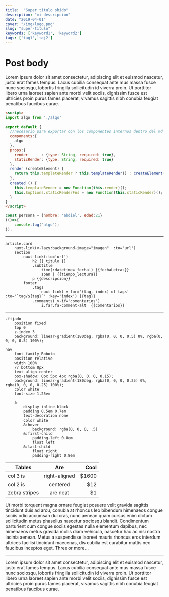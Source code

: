 ```yaml
---
title:  "Super titulo shido"
description: "mi descripcion"
date: "2019-04-01"
cover: "/img/logo.png"
slug: "super-titulo"
keywords: ['keyword1', 'keyword2']
tags: ['tag1','taj2']
---
```


# Post body

Lorem ipsum dolor sit amet consectetur, adipiscing elit et euismod nascetur, justo erat fames tempus. Lacus cubilia consequat ante mus massa fusce nunc sociosqu, lobortis fringilla sollicitudin id viverra proin. Ut porttitor libero urna laoreet sapien ante morbi velit sociis, dignissim fusce est ultricies proin purus fames placerat, vivamus sagittis nibh conubia feugiat penatibus faucibus curae.

```html
<script>
import algo from './algo'

export default {
  //necesario para exportar con los componentes internos dentro del md
  components:{
    algo
  },
  props:{
    render      : {type: String, required: true},
    staticRender: {type: String, required: true}
  },
  render (createElement) {
    return this.templateRender ? this.templateRender() : createElement("div", "Rendering");
  },
  created () {
    this.templateRender = new Function(this.render)();
    this.$options.staticRenderFns = new Function(this.staticRender)();
  }
}
</script>
```

```javascript
const persona = {nombre: 'abdiel', edad:21}
(()=>{
    console.log('algo');
});
```
---
```pug
article.card
    nuxt-link(v-lazy:background-image="imagen"  :to='url')
    section
        nuxt-link(:to='url')
            h2 {{ titulo }}
            .subtitle
                time(:datetime='fecha') {{fechaLetras}} 
                span | {{tiempo_lectura}}
            p {{descripcion}}
        footer
            .tags
                nuxt-link( v-for='(tag, index) of tags' :to='`tag/${tag}`' :key='index') {{tag}} 
            .comments( v-if='comentarios')
                i.far.fa-comment-alt  {{comentarios}}
```
---

```stylus
.fijado
    position fixed
    top 0
    z-index 3
    background: linear-gradient(180deg, rgba(0, 0, 0, 0.5) 0%, rgba(0, 0, 0, 0.5) 100%);

nav
    font-family Roboto
    position relative
    width 100%
    // bottom 0px
    text-align center
    box-shadow: 0px 5px 4px rgba(0, 0, 0, 0.15);
    background: linear-gradient(180deg, rgba(0, 0, 0, 0.25) 0%, rgba(0, 0, 0, 0.25) 100%);
    color white
    font-size 1.25em
    
    a
        display inline-block
        padding 0.5em 0.7em
        text-decoration none
        color white
        &:hover
            background: rgba(0, 0, 0, .5)
        &:first-child
            padding-left 0.8em
            float left
        &:last-child
            float right
            padding-right 0.8em
```

| Tables        | Are           | Cool  |
| ------------- |:-------------:| -----:|
| col 3 is      | right-aligned | $1600 |
| col 2 is      | centered      |   $12 |
| zebra stripes | are neat      |    $1 |

Ut morbi torquent magna ornare feugiat posuere velit gravida sagittis tincidunt duis ad arcu, conubia at rhoncus leo bibendum himenaeos congue sociis odio accumsan dui cras, nunc aenean quam cursus enim dictum sollicitudin metus phasellus nascetur sociosqu blandit. Condimentum parturient cum congue sociis egestas nulla elementum dapibus, nec himenaeos metus gravida mollis diam vehicula, nascetur hac ac nisi nostra lacinia aenean. Metus a suspendisse laoreet mauris rhoncus eros interdum ultrices facilisi tincidunt maecenas, dis cubilia est curabitur mattis nec faucibus inceptos eget.
Three or more...

---

<algo/>

Lorem ipsum dolor sit amet consectetur, adipiscing elit et euismod nascetur, justo erat fames tempus. Lacus cubilia consequat ante mus massa fusce nunc sociosqu, lobortis fringilla sollicitudin id viverra proin. Ut porttitor libero urna laoreet sapien ante morbi velit sociis, dignissim fusce est ultricies proin purus fames placerat, vivamus sagittis nibh conubia feugiat penatibus faucibus curae.